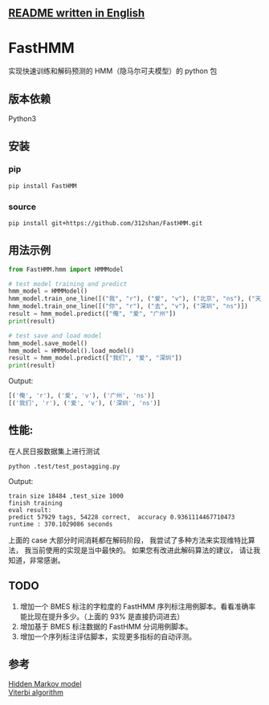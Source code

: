 [README written in English](README.en.md)
------------------------------

# FastHMM

实现快速训练和解码预测的 HMM（隐马尔可夫模型）的 python 包

## 版本依赖
Python3

## 安装
### pip
```bash
pip install FastHMM
```

### source
```bash
pip install git+https://github.com/312shan/FastHMM.git
```

## 用法示例
```python
from FastHMM.hmm import HMMModel

# test model training and predict
hmm_model = HMMModel()
hmm_model.train_one_line([("我", "r"), ("爱", "v"), ("北京", "ns"), ("天安门", "ns")])
hmm_model.train_one_line([("你", "r"), ("去", "v"), ("深圳", "ns")])
result = hmm_model.predict(["俺", "爱", "广州"])
print(result)

# test save and load model
hmm_model.save_model()
hmm_model = HMMModel().load_model()
result = hmm_model.predict(["我们", "爱", "深圳"])
print(result)
```

Output:
```python
[('俺', 'r'), ('爱', 'v'), ('广州', 'ns')]
[('我们', 'r'), ('爱', 'v'), ('深圳', 'ns')]
```

## 性能:
在人民日报数据集上进行测试
```
python .test/test_postagging.py
```
Output:
```text
train size 18484 ,test_size 1000
finish training
eval result: 
predict 57929 tags, 54228 correct,  accuracy 0.9361114467710473
runtime : 370.1029086 seconds
```
上面的 case 大部分时间消耗都在解码阶段，
我尝试了多种方法来实现维特比算法，
我当前使用的实现是当中最快的。
如果您有改进此解码算法的建议，
请让我知道，非常感谢。

## TODO
1. 增加一个 BMES 标注的字粒度的 FastHMM 序列标注用例脚本。看看准确率能比现在提升多少。（上面的 93% 是直接扔词进去）
2. 增加基于 BMES 标注数据的 FastHMM 分词用例脚本。
3. 增加一个序列标注评估脚本，实现更多指标的自动评测。

## 参考
[Hidden Markov model](https://en.wikipedia.org/wiki/Hidden_Markov_model)  
[Viterbi algorithm](https://en.wikipedia.org/wiki/Viterbi_algorithm)
